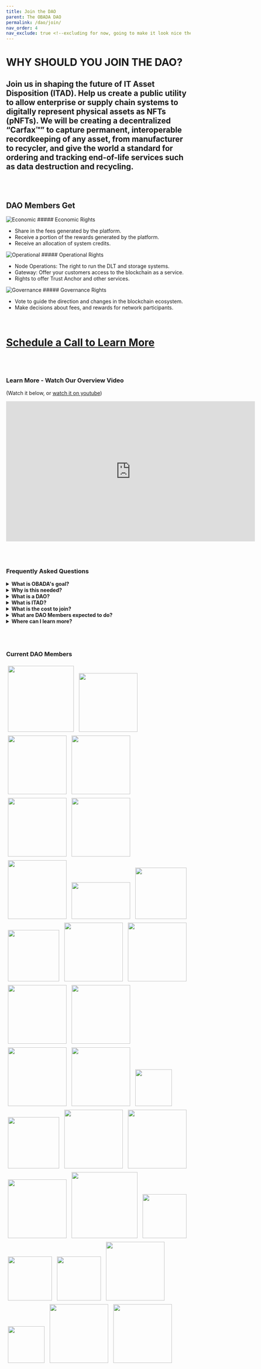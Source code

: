 ```yaml
--- 
title: Join the DAO
parent: The OBADA DAO
permalink: /dao/join/
nav_order: 4
nav_exclude: true <!--excluding for now, going to make it look nice then add it -->
---
```


# WHY SHOULD YOU JOIN THE DAO?

## **Join us** in shaping the future of IT Asset Disposition (ITAD). Help us create a public utility to allow enterprise or supply chain systems to digitally represent physical assets as NFTs (pNFTs). We will be creating a decentralized “Carfax™” to capture permanent, interoperable recordkeeping of any asset, from manufacturer to recycler, and give the world a standard for ordering and tracking end-of-life services such as data destruction and recycling.

<br/><br/>
## DAO Members Get

![Economic](/assets/images/economic.png) ##### Economic Rights
 - Share in the fees generated by the platform.
 - Receive a portion of the rewards generated by the platform.
 - Receive an allocation of system credits.

![Operational](/assets/images/operational.png) ##### Operational Rights
 - Node Operations: The right to run the DLT and storage systems.
 - Gateway: Offer your customers access to the blockchain as a service.
 - Rights to offer Trust Anchor and other services.

![Governance](/assets/images/governance.png) ##### Governance Rights
 - Vote to guide the direction and changes in the blockchain ecosystem.
 - Make decisions about fees, and rewards for network participants.

<br/>

# [Schedule a Call to Learn More](https://calendly.com/adam-obada/30min)

<br/><br/>

### Learn More - Watch Our Overview Video 
(Watch it below, or [watch it on youtube](https://youtu.be/NqAvBgJ2wH4))
<div style="align-content:center;"><iframe width="680" height="382" src="https://www.youtube.com/embed/NqAvBgJ2wH4" title="YouTube video player" frameborder="0" allow="accelerometer; autoplay; clipboard-write; encrypted-media; gyroscope; picture-in-picture; web-share" allowfullscreen></iframe></div>

<br/><br/>

### Frequently Asked Questions

<details>
  <summary><strong>What is OBADA's goal?</strong></summary>

  <div>
    
    To build a blockchain solution to track physical assets through their lifetimes using pNFTs on a blockchain, to facilitate device and component reuse, and end-of-life proper recovery or disposal.

  </div>

</details>

<details>
  <summary><strong>Why is this needed?</strong></summary>

  <div>
    
    OBADA's system is designed to address the main problems plaguing the ITAD market, and issues around proper reuse, recycling or disposal of IT equipment. Problems include:
+ Siloed and poor information on electronic devices
+ Poor electronics recycling rates
+ Fraud / scams in the market
+ Chain of custody issues
+ Environmental damage / problems from used electronics

  </div>

</details>


<details>
  <summary><strong>What is a DAO?</strong> </summary>

  <div>
    
    DAO stands for "Decentralized Autonomous Organization." Unlike a traditional trade organization, or an LLC, there is no central decision maker or single owner or entity in control. DAO members are like the “owners” of this non-company. They run the software, vote on all platform changes, and set all platform fees and rewards. 

  </div>

</details>


<details>
  <summary><strong>What is ITAD?</strong></summary>

  <div>
    
    IT asset disposition (ITAD) is an industry term and practice built around reusing, recycling, repurposing, repairing or disposing of unwanted IT equipment in a safe and environmentally friendly way.

  </div>

</details>


<details>
  <summary><strong>What is the cost to join?</strong></summary>

  <div>
    
    DAO membership seats are currently priced at a one-time fee of $6,500, plus a $15 bank charge. Note: After every 10 seats filled, the DAO may adjust the seat price, and included system credit allocation that goes with each seat.

  </div>

</details>


<details>
  <summary><strong>What are DAO Members expected to do?</strong></summary>

  <div>
    
    As a DAO member you would be responsible for voting on any future changes to the network. Also, you would be expected to either run a blockchain node, work with the DAO to ensure one is operating on your behalf, or to transfer your node rights to someone who will run a node for the system. Apart from that, being an active participant in helping to advocate for, or drive adoption efforts would be greatly appreciated. 

  </div>

</details>


<details>
  <summary><strong>Where can I learn more?</strong></summary>

  <div>
    
    Please <a href="mailto:adam@obada.io">contact Adam Cirrone of OBADA</a>, he will set up a call to answer any questions you have. 

  </div>

</details>

<br/><br/>
### Current DAO Members
<div style="width:100%">

<img style="padding:5px;" src="../member-logos/think-dynamic-logo.png" height="180px" width="180px">
<img style="padding:5px;" src="../member-logos/world-data-logo.png" height="160px" width="160px">
<img style="padding:5px;" src="../member-logos/usody-logo.png" height="160px" width="160px">
<img style="padding:5px;" src="../member-logos/ledmax-logo.png" height="160px" width="160px">
<img style="padding:5px;" src="../member-logos/mender-logo.jpg" height="160px" width="160px">
<img style="padding:5px;" src="../member-logos/evercycle-logo.png" height="160px" width="160px">
<img style="padding:5px;" src="../member-logos/repair-org-logo.png" height="160px" width="160px">
<img style="padding:5px;" src="../member-logos/avritek-logo.png" height="100px" width="160px">
<img style="padding:5px;" src="../member-logos/digital-red-logo.jpg" height="140px" width="140px">
<img style="padding:5px;" src="../member-logos/dmd-logo.png" height="140px" width="140px">
<img style="padding:5px;" src="../member-logos/techreuse-logo.jpg" height="160px" width="160px">
<img style="padding:5px;" src="../member-logos/broker-site-white-bck-logo.png" height="160px" width="160px">
<img style="padding:5px;" src="../member-logos/renewit_logo.png" height="160px" width="160px">
<img style="padding:5px;" src="../member-logos/Tradeloop-Logo-Hi-Res.png" height="160px" width="160px">
<img style="padding:5px;" src="../member-logos/rsr-regency-logo.jpg" height="160px" width="160px">
<img style="padding:5px;" src="../member-logos/wireapp-logo.png" height="160px" width="160px">
<img style="padding:5px;" src="../member-logos/xs-international-logo.png" height="100px" width="100px">
<img style="padding:5px;" src="../member-logos/ers_logo_sq_transp.png" height="140px" width="140px">
<img style="padding:5px;" src="../member-logos/first-class-networks.png" height="160px" width="160px">
<img style="padding:5px;" src="../member-logos/good-point-recycling.png" height="160px" width="160px">
<img style="padding:5px;" src="../member-logos/ifixit-logo.png" height="160px" width="160px">
<img style="padding:5px;" src="../member-logos/quantum-lifecycle-logo.png" height="180px" width="180px">
<img style="padding:5px;" src="../member-logos/value-smart-trading-ltd-logo.jpg" height="120px" width="120px">
<img style="padding:5px;" src="../member-logos/ascdi-logo.jpg" height="120px" width="120px">
<img style="padding:5px;" src="../member-logos/big-data-supply-logo.png" height="120px" width="120px">
<img style="padding:5px;" src="../member-logos/eagle-advisors-logo.png" height="160px" width="160px">
<img style="padding:5px;" src="../member-logos/jt-environmental-logo.gif" height="100px" width="100px">
<img style="padding:5px;" src="../member-logos/university-of-nevada-logo.png" height="160px" width="160px"> 
<img style="padding:5px;" src="../member-logos/greentec-logo.jpg" height="160px" width="160px">

</div>
